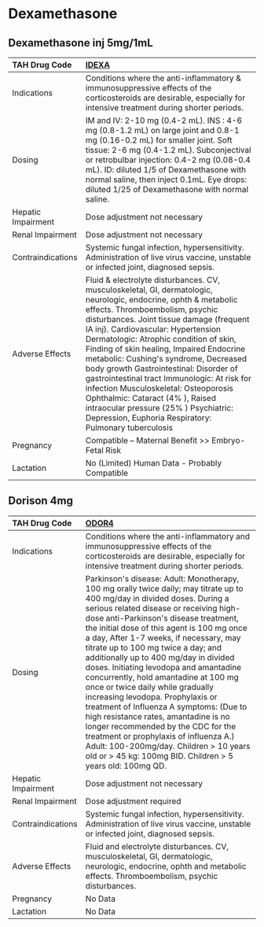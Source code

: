 # Dexamethasone

## Dexamethasone inj 5mg/1mL

| TAH Drug Code      | [IDEXA](https://www.tahsda.org.tw/drugs/hissearch.php?drug_code=IDEXA)                                                                                                                                                                                                                                                                                                                                                                                                                                                                                                                                                                      |
|:-------------------|:--------------------------------------------------------------------------------------------------------------------------------------------------------------------------------------------------------------------------------------------------------------------------------------------------------------------------------------------------------------------------------------------------------------------------------------------------------------------------------------------------------------------------------------------------------------------------------------------------------------------------------------------|
| Indications        | Conditions where the anti-inflammatory & immunosuppressive effects of the corticosteroids are desirable, especially for intensive treatment during shorter periods.                                                                                                                                                                                                                                                                                                                                                                                                                                                                         |
| Dosing             | IM and IV: 2-10 mg (0.4-2 mL). INS : 4-6 mg (0.8-1.2 mL) on large joint and 0.8-1 mg (0.16-0.2 mL) for smaller joint. Soft tissue: 2-6 mg (0.4-1.2 mL). Subconjectival or retrobulbar injection: 0.4-2 mg (0.08-0.4 mL). ID: diluted 1/5 of Dexamethasone with normal saline, then inject 0.1mL. Eye drops: diluted 1/25 of Dexamethasone with normal saline.                                                                                                                                                                                                                                                                               |
| Hepatic Impairment | Dose adjustment not necessary                                                                                                                                                                                                                                                                                                                                                                                                                                                                                                                                                                                                               |
| Renal Impairment   | Dose adjustment not necessary                                                                                                                                                                                                                                                                                                                                                                                                                                                                                                                                                                                                               |
| Contraindications  | Systemic fungal infection, hypersensitivity. Administration of live virus vaccine, unstable or infected joint, diagnosed sepsis.                                                                                                                                                                                                                                                                                                                                                                                                                                                                                                            |
| Adverse Effects    | Fluid & electrolyte disturbances. CV, musculoskeletal, GI, dermatologic, neurologic, endocrine, ophth & metabolic effects. Thromboembolism, psychic disturbances. Joint tissue damage (frequent IA inj). Cardiovascular: Hypertension Dermatologic: Atrophic condition of skin, Finding of skin healing, Impaired Endocrine metabolic: Cushing's syndrome, Decreased body growth Gastrointestinal: Disorder of gastrointestinal tract Immunologic: At risk for infection Musculoskeletal: Osteoporosis Ophthalmic: Cataract (4% ), Raised intraocular pressure (25% ) Psychiatric: Depression, Euphoria Respiratory: Pulmonary tuberculosis |
| Pregnancy          | Compatible – Maternal Benefit >> Embryo-Fetal Risk                                                                                                                                                                                                                                                                                                                                                                                                                                                                                                                                                                                          |
| Lactation          | No (Limited) Human Data - Probably Compatible                                                                                                                                                                                                                                                                                                                                                                                                                                                                                                                                                                                               |

## Dorison 4mg

| TAH Drug Code      | [ODOR4](https://www.tahsda.org.tw/drugs/hissearch.php?drug_code=ODOR4)                                                                                                                                                                                                                                                                                                                                                                                                                                                                                                                                                                                                                                                                                                                                                    |
|:-------------------|:--------------------------------------------------------------------------------------------------------------------------------------------------------------------------------------------------------------------------------------------------------------------------------------------------------------------------------------------------------------------------------------------------------------------------------------------------------------------------------------------------------------------------------------------------------------------------------------------------------------------------------------------------------------------------------------------------------------------------------------------------------------------------------------------------------------------------|
| Indications        | Conditions where the anti-inflammatory and immunosuppressive effects of the corticosteroids are desirable, especially for intensive treatment during shorter periods.                                                                                                                                                                                                                                                                                                                                                                                                                                                                                                                                                                                                                                                     |
| Dosing             | Parkinson's disease: Adult: Monotherapy, 100 mg orally twice daily; may titrate up to 400 mg/day in divided doses. During a serious related disease or receiving high-dose anti-Parkinson's disease treatment, the initial dose of this agent is 100 mg once a day, After 1-7 weeks, if necessary, may titrate up to 100 mg twice a day; and additionally up to 400 mg/day in divided doses. Initiating levodopa and amantadine concurrently, hold amantadine at 100 mg once or twice daily while gradually increasing levodopa. Prophylaxis or treatment of Influenza A symptoms: (Due to high resistance rates, amantadine is no longer recommended by the CDC for the treatment or prophylaxis of influenza A.) Adult: 100-200mg/day. Children > 10 years old or > 45 kg: 100mg BID. Children > 5 years old: 100mg QD. |
| Hepatic Impairment | Dose adjustment not necessary                                                                                                                                                                                                                                                                                                                                                                                                                                                                                                                                                                                                                                                                                                                                                                                             |
| Renal Impairment   | Dose adjustment required                                                                                                                                                                                                                                                                                                                                                                                                                                                                                                                                                                                                                                                                                                                                                                                                  |
| Contraindications  | Systemic fungal infection, hypersensitivity. Administration of live virus vaccine, unstable or infected joint, diagnosed sepsis.                                                                                                                                                                                                                                                                                                                                                                                                                                                                                                                                                                                                                                                                                          |
| Adverse Effects    | Fluid and electrolyte disturbances. CV, musculoskeletal, GI, dermatologic, neurologic, endocrine, ophth and metabolic effects. Thromboembolism, psychic disturbances.                                                                                                                                                                                                                                                                                                                                                                                                                                                                                                                                                                                                                                                     |
| Pregnancy          | No Data                                                                                                                                                                                                                                                                                                                                                                                                                                                                                                                                                                                                                                                                                                                                                                                                                   |
| Lactation          | No Data                                                                                                                                                                                                                                                                                                                                                                                                                                                                                                                                                                                                                                                                                                                                                                                                                   |

